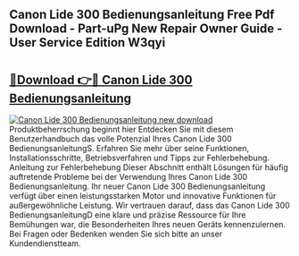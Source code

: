 ## Canon Lide 300 Bedienungsanleitung Free Pdf Download - Part-uPg New Repair Owner Guide - User Service Edition W3qyi

# <h2><a href="http://df1kzsq.blite.top/?on=Canon+Lide+300+Bedienungsanleitung">🔗Download 👉🔴 Canon Lide 300 Bedienungsanleitung</a></h2>

[![Canon Lide 300 Bedienungsanleitung new download](https://i.imgur.com/lujVjoI.png)](http://df1kzsq.blite.top/?on=Canon+Lide+300+Bedienungsanleitung)
Produktbeherrschung beginnt hier Entdecken Sie mit diesem Benutzerhandbuch das volle Potenzial Ihres Canon Lide 300 BedienungsanleitungS. Erfahren Sie mehr über seine Funktionen, Installationsschritte, Betriebsverfahren und Tipps zur Fehlerbehebung. Anleitung zur Fehlerbehebung Dieser Abschnitt enthält Lösungen für häufig auftretende Probleme bei der Verwendung Ihres Canon Lide 300 Bedienungsanleitung. Ihr neuer Canon Lide 300 Bedienungsanleitung verfügt über einen leistungsstarken Motor und innovative Funktionen für außergewöhnliche Leistung. Wir vertrauen darauf, dass das Canon Lide 300 BedienungsanleitungD eine klare und präzise Ressource für Ihre Bemühungen war, die Besonderheiten Ihres neuen Geräts kennenzulernen. Bei Fragen oder Bedenken wenden Sie sich bitte an unser Kundendienstteam.
